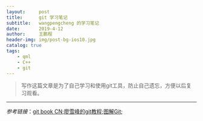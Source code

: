 ```yaml
---
layout:     post
title:      git 学习笔记
subtitle:   wangpengcheng 的学习笔记
date:       2019-4-12
author:     王鹏程
header-img: img/post-bg-ios10.jpg
catalog: true
tags:
    - qml
    - C++
    - git 
---
```


>写作这篇文章是为了自己学习和使用git工具，防止自己遗忘，方便以后复习观看。

---

_参考链接_：[git book CN](https://git-scm.com/book/zh/v2);[廖雪峰的git教程](Git教程);[图解Git](http://marklodato.github.io/visual-git-guide/index-zh-cn.html);
